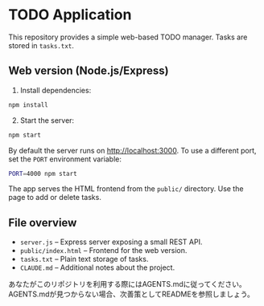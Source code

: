 # TODO Application

This repository provides a simple web-based TODO manager. Tasks are stored in `tasks.txt`.

## Web version (Node.js/Express)

1. Install dependencies:

```bash
npm install
```

2. Start the server:

```bash
npm start
```

By default the server runs on <http://localhost:3000>. To use a different port, set the `PORT` environment variable:

```bash
PORT=4000 npm start
```

The app serves the HTML frontend from the `public/` directory. Use the page to add or delete tasks.

## File overview

- `server.js` – Express server exposing a small REST API.
- `public/index.html` – Frontend for the web version.
- `tasks.txt` – Plain text storage of tasks.
- `CLAUDE.md` – Additional notes about the project.

あなたがこのリポジトリを利用する際にはAGENTS.mdに従ってください。AGENTS.mdが見つからない場合、次善策としてREADMEを参照しましょう。
